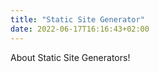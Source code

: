 ```yaml
---
title: "Static Site Generator"
date: 2022-06-17T16:16:43+02:00
---
```


About Static Site Generators!